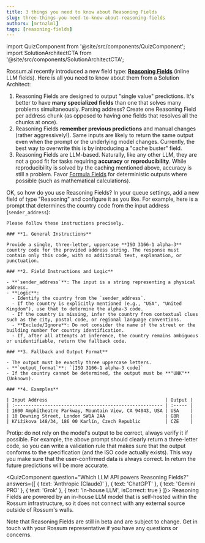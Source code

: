 ```yaml
---
title: 3 things you need to know about Reasoning Fields
slug: three-things-you-need-to-know-about-reasoning-fields
authors: [mrtnzlml]
tags: [reasoning-fields]
---
```


import QuizComponent from '@site/src/components/QuizComponent';
import SolutionArchitectCTA from '@site/src/components/SolutionArchitectCTA';

Rossum.ai recently introduced a new field type: **[Reasoning Fields](https://knowledge-base.rossum.ai/docs/reasoning-fields)** (inline LLM fields). Here is all you need to know about them from a Solution Architect:

1. Reasoning Fields are designed to output "single value" predictions. It's better to have **many specialized fields** than one that solves many problems simultaneously. Parsing address? Create one Reasoning Field per address chunk (as opposed to having one fields that resolves all the chunks at once).
1. Reasoning Fields **remember previous predictions** and manual changes (rather aggressively!). Same inputs are likely to return the same output even when the prompt or the underlying model changes. Currently, the best way to overwrite this is by introducing a "cache buster" field.
1. Reasoning Fields are LLM-based. Naturally, like any other LLM, they are not a good fit for tasks requiring **accuracy** or **reproducibility**. While reproducibility is solved by the caching mentioned above, accuracy is still a problem. Favor [Formula Fields](https://knowledge-base.rossum.ai/docs/formula-fields-in-rossum) for deterministic outputs where possible (such as mathematical calculations).

<!-- truncate -->

OK, so how do you use Reasoning Fields? In your queue settings, add a new field of type "Reasoning" and configure it as you like. For example, here is a prompt that determines the country code from the input address (`sender_address`):

```text
Please follow these instructions precisely.

### **1. General Instructions**

Provide a single, three-letter, uppercase **ISO 3166-1 alpha-3** country code for the provided address string. The response must contain only this code, with no additional text, explanation, or punctuation.

### **2. Field Instructions and Logic**

- **`sender_address`**: The input is a string representing a physical address.
- **Logic**:
  - Identify the country from the `sender_address`.
  - If the country is explicitly mentioned (e.g., "USA", "United Kingdom"), use that to determine the alpha-3 code.
  - If the country is missing, infer the country from contextual clues such as the city, postal code, or regional language conventions.
  - **Exclude/Ignore**: Do not consider the name of the street or the building number for country identification.
  - If, after all attempts at inference, the country remains ambiguous or unidentifiable, return the fallback code.

### **3. Fallback and Output Format**

- The output must be exactly three uppercase letters.
- **`output_format`**: `[ISO 3166-1 alpha-3 code]`
- If the country cannot be determined, the output must be **"UNK"** (Unknown).

### **4. Examples**

| Input Address                                           | Output |
| :------------------------------------------------------ | :----- |
| 1600 Amphitheatre Parkway, Mountain View, CA 94043, USA | USA    |
| 10 Downing Street, London SW1A 2AA                      | GBR    |
| Křižíkova 148/34, 186 00 Karlín, Czech Republic         | CZE    |
```

Protip: do not rely on the model's output to be correct, always verify it if possible. For example, the above prompt should clearly return a three-letter code, so you can write a validation rule that makes sure that the output conforms to the specification (and the ISO code actually exists). This way you make sure that the user-confirmed data is always correct. In return the future predictions will be more accurate.

<QuizComponent
question="Which LLM API powers Reasoning Fields?"
answers={[
{ text: 'Anthropic (Claude)' },
{ text: 'ChatGPT' },
{ text: 'Gemini PRO' },
{ text: 'Grok' },
{ text: 'In-house LLM', isCorrect: true }
]}>
Reasoning Fields are powered by an in-house LLM model that is self-hosted within the Rossum infrastructure, so it does not connect with any external source outside of Rossum's walls.
</QuizComponent>

Note that Reasoning Fields are still in beta and are subject to change. Get in touch with your Rossum representative if you have any questions or concerns.

<SolutionArchitectCTA />